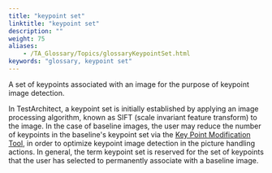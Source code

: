 ```yaml
--- 
title: "keypoint set"
linktitle: "keypoint set"
description: ""
weight: 75
aliases: 
    - /TA_Glossary/Topics/glossaryKeypointSet.html
keywords: "glossary, keypoint set"
---
```


A set of keypoints associated with an image for the purpose of keypoint image detection.

In TestArchitect, a keypoint set is initially established by applying an image processing algorithm, known as SIFT \(scale invariant feature transform\) to the image. In the case of baseline images, the user may reduce the number of keypoints in the baseline's keypoint set via the [Key Point Modification Tool](/user-guide/projects-and-project-items/project-items/picture-checks/key-points-modification-tool/), in order to optimize keypoint image detection in the picture handling actions. In general, the term keypoint set is reserved for the set of keypoints that the user has selected to permanently associate with a baseline image.

